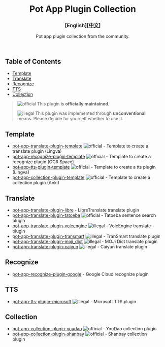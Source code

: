 <div align="center">
<h1>Pot App Plugin Collection</h1>

<h3>[English][<a href='./README.md'>中文</a>]</h3>

Pot app plugin collection from the community.

<br />

</div>

## Table of Contents

- [Template](#template)
- [Translate](#translate)
- [Recognize](#recognize)
- [TTS](#tts)
- [Collection](#collection)

> ![official] This plugin is **officially maintained**.
>
> ![illegal] This plugin was implemented through **unconventional** means. Please decide for yourself whether to use it.

## Template

- [pot-app-translate-plugin-template](https://github.com/pot-app/pot-app-translate-plugin-template) ![official] - Template to create a translate plugin (Lingva)
- [pot-app-recognize-plugin-template](https://github.com/pot-app/pot-app-recognize-plugin-template) ![official] - Template to create a recognize plugin (OCR Space)
- [pot-app-tts-plugin-template](https://github.com/pot-app/pot-app-tts-plugin-template) ![official] - Template to create a tts plugin (Lingva)
- [pot-app-collection-plugin-template](https://github.com/pot-app/pot-app-collection-plugin-template) ![official] - Template to create a collection plugin (Anki)

## Translate

- [pot-app-translate-plugin-libre](https://github.com/Integral-Tech/pot-app-translate-plugin-libre) - LibreTranslate translate plugin 
- [pot-app-translate-plugin-tatoeba](https://github.com/pot-app/pot-app-translate-plugin-tatoeba) ![official] - Tatoeba sentence search plugin
- [pot-app-translate-plugin-volcengine](https://github.com/TechDecryptor/pot-app-translate-plugin-volcengine) ![illegal] - VolcEngine translate plugin
- [pot-app-translate-plugin-transmart](https://github.com/TechDecryptor/pot-app-translate-plugin-transmart) ![illegal] - TranSmart translate plugin
- [pot-app-translate-plugin-moji_dict](https://github.com/TechDecryptor/pot-app-translate-plugin-moji_dict) ![illegal] - MOJi Dict translate plugin
- [pot-app-translate-plugin-caiyun](https://github.com/TechDecryptor/pot-app-translate-plugin-caiyun) ![illegal] - Caiyun translate plugin

## Recognize

- [pot-app-recognize-plugin-google](https://github.com/Integral-Tech/pot-app-recognize-plugin-google) - Google Cloud recognize plugin

## TTS

- [pot-app-tts-plugin-microsoft](https://github.com/TechDecryptor/pot-app-tts-plugin-microsoft) ![illegal] - Microsoft TTS plugin

## Collection

- [pot-app-collection-plugin-youdao](https://github.com/pot-app/pot-app-collection-plugin-youdao) ![official] - YouDao collection plugin
- [pot-app-collection-plugin-shanbay](https://github.com/pot-app/pot-app-collection-plugin-shanbay) ![official] - Shanbay collection plugin

[official]: https://img.shields.io/badge/official-yellow
[illegal]: https://img.shields.io/badge/illegal-grey
